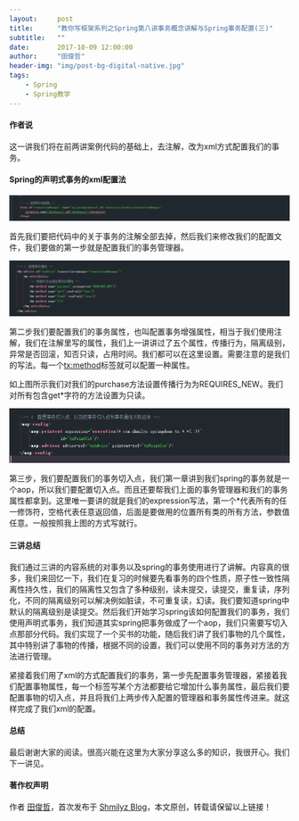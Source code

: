 ```yaml
---
layout:     post
title:      "教你写框架系列之Spring第八讲事务概念讲解与Spring事务配置(三)"
subtitle:   ""
date:       2017-10-09 12:00:00
author:     "田俊哲"
header-img: "img/post-bg-digital-native.jpg"
tags:
    - Spring
    - Spring教学
---
```



	


#### 作者说

这一讲我们将在前两讲案例代码的基础上，去注解，改为xml方式配置我们的事务。


#### Spring的声明式事务的xml配置法


![java-javascript](/img/in-post/one-spring/15.png)

首先我们要把代码中的关于事务的注解全部去掉，然后我们来修改我们的配置文件，我们要做的第一步就是配置我们的事务管理器。

![java-javascript](/img/in-post/one-spring/16.png)

第二步我们要配置我们的事务属性，也叫配置事务增强属性，相当于我们使用注解，我们在注解里写的属性，我们上一讲讲过了五个属性，传播行为，隔离级别，异常是否回滚，知否只读，占用时间。我们都可以在这里设置。需要注意的是我们的写法。每一个<tx:method>标签就可以配置一种属性。

如上图所示我们对我们的purchase方法设置传播行为为REQUIRES_NEW。我们对所有包含get*字符的方法设置为只读。

![java-javascript](/img/in-post/one-spring/17.png)

第三步，我们要配置我们的事务切入点，我们第一章讲到我们spring的事务就是一个aop，所以我们要配置切入点。而且还要帮我们上面的事务管理器和我们的事务属性都拿到。这里唯一要讲的就是我们的expression写法，第一个*代表所有的任一修饰符，空格代表任意返回值，后面是要做用的位置所有类的所有方法，参数值任意。一般按照我上图的方式写就行。

#### 三讲总结

我们通过三讲的内容系统的对事务以及spring的事务使用进行了讲解。内容真的很多，我们来回忆一下，我们在复习的时候要先看事务的四个性质，原子性一致性隔离性持久性，我们的隔离性又包含了多种级别，读未提交，读提交，重复读，序列化，不同的隔离级别可以解决例如脏读，不可重复读，幻读。我们要知道spring中默认的隔离级别是读提交。然后我们开始学习spring该如何配置我们的事务，我们使用声明式事务，我们知道其实spring把事务做成了一个aop，我们只需要写切入点那部分代码。我们实现了一个买书的功能，随后我们讲了我们事物的几个属性，其中特别讲了事物的传播，根据不同的设置，我们可以使用不同的事务对方法的方法进行管理。

紧接着我们用了xml的方式配置我们的事务，第一步先配置事务管理器，紧接着我们配置事物属性，每一个标签写某个方法都要给它增加什么事务属性，最后我们要配置事物的切入点，并且将我们上两步传入配置的管理器和事务属性传进来。就这样完成了我们xml的配置。


#### 总结

最后谢谢大家的阅读。很高兴能在这里为大家分享这么多的知识，我很开心。我们下一讲见。


#### 著作权声明

作者 [田俊哲](https://shmilyz.github.io)，首次发布于 [Shmilyz Blog](https://shmilyz.github.io)，本文原创，转载请保留以上链接！

